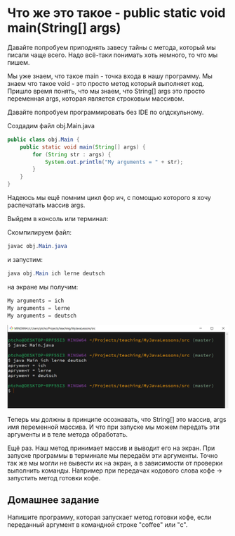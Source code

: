# Что же это такое - **public static void main(String[] args)**

Давайте попробуем приподнять завесу тайны с метода, который мы писали чаще всего. Надо всё-таки понимать хоть немного, то что мы пишем.

Мы уже знаем, что такое main - точка входа в нашу программу.
Мы знаем что такое void - это просто метод который выполняет код.
Пришло время понять, что мы знаем, что String[] args это просто переменная args, которая является строковым массивом.

Давайте попробуем программировать без IDE по олдскульному.

Создадим файл obj.Main.java

```Java
public class obj.Main {
	public static void main(String[] args) {
		for (String str : args) {
			System.out.println("My arguments = " + str);
		}
	}
}
```

Надеюсь мы ещё помним цикл фор ич, с помощью которого я хочу распечатать массив args.

Выйдем в консоль или терминал:

Скомпилируем файл:

```Java
javac obj.Main.java
```

и запустим:

```Java
java obj.Main ich lerne deutsch
```

на экране мы получим:

```Java
My arguments = ich
My arguments = lerne
My arguments = deutsch
```

![запуск программы в терминале](./res/javac-024.png "запуск программы в терминале")

Теперь мы должны в принципе осознавать, что String[] это массив, args имя переменной массива. И что при запуске мы можем передать эти аргументы и в теле метода обработать.

Ещё раз. Наш метод принимает массив и выводит его на экран. При запуске программы в терминале мы передаём эти аргументы. Точно так же мы могли не вывести их на экран, а в зависимости от проверки выполнить команды. Например при передачах кодового слова кофе -> запустить метод готовки кофе.

## Домашнее задание

Напишите программу, которая запускает метод готовки кофе, если переданный аргумент в командной строке "coffee" или "c".
